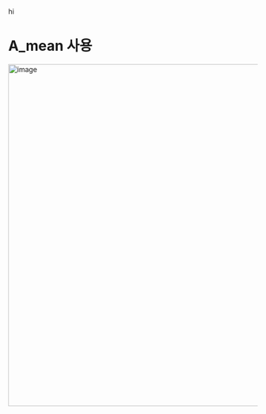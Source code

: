 hi

# A_mean 사용
<img width="1906" height="690" alt="image" src="https://github.com/user-attachments/assets/f4319b20-d8ab-468d-92b4-7a2cbbbbbf2b" />
